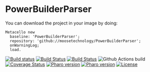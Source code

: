# PowerBuilderParser

You can download the project in your image by doing:

```smalltalk
Metacello new
  baseline: 'PowerBuilderParser';
  repository: 'github://moosetechnology/PowerBuilderParser';
  onWarningLog;
  load.
```
[![Build status](https://ci.appveyor.com/api/projects/status/iti37dom43xyyeat/branch/main?svg=true)](https://ci.appveyor.com/project/mahugnon/powerbuilderparser-w39n3/branch/main)
[![Build Status](https://travis-ci.com/moosetechnology/PowerBuilderParser.svg?branch=main)](https://travis-ci.com/moosetechnology/PowerBuilderParser)
[![Build Status](https://ci.inria.fr/pharo-contribution/job/PowerbuilderParser/badge/icon)](https://ci.inria.fr/pharo-contribution/job/PowerbuilderParser/)
![Github Actions build](https://github.com/moosetechnology/PowerBuilderParser/workflows/Github%20Actions%20build/badge.svg)
[![Coverage Status](https://coveralls.io/repos/github/moosetechnology/PowerBuilderParser/badge.svg?branch=main)](https://coveralls.io/github/moosetechnology/PowerBuilderParser?branch=main)
[![Pharo version](https://img.shields.io/badge/Pharo-7.0-%23aac9ff.svg)](https://pharo.org/download)
[![Pharo version](https://img.shields.io/badge/Pharo-8.0-%23aac9ff.svg)](https://pharo.org/download)
[![License](https://img.shields.io/badge/license-MIT-blue.svg)](https://github.com/moosetechnology/PowerBuilderParser/blob/master/LICENSE)

